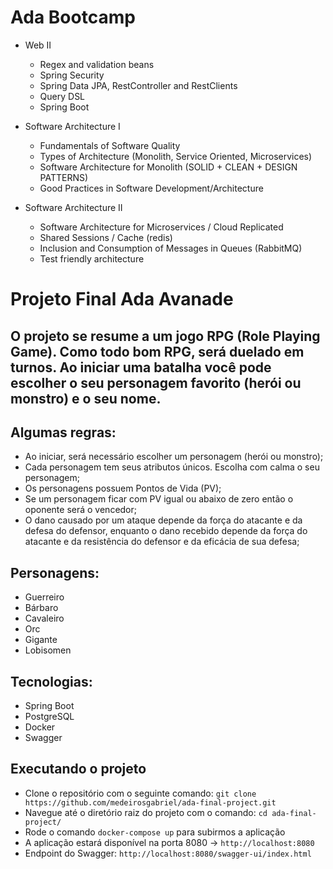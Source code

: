 # Ada Bootcamp

- Web II
     - Regex and validation beans
     - Spring Security
     - Spring Data JPA, RestController and RestClients
     - Query DSL
     - Spring Boot
- Software Architecture I
     - Fundamentals of Software Quality
     - Types of Architecture (Monolith, Service Oriented, Microservices)
     - Software Architecture for Monolith (SOLID + CLEAN + DESIGN PATTERNS)
     - Good Practices in Software Development/Architecture
    
- Software Architecture II
     - Software Architecture for Microservices / Cloud Replicated
     - Shared Sessions / Cache (redis)
     - Inclusion and Consumption of Messages in Queues (RabbitMQ)
     - Test friendly architecture
     
     
# Projeto Final Ada Avanade

## O projeto se resume a um jogo RPG (Role Playing Game). Como todo bom RPG, será duelado em turnos. Ao iniciar uma batalha você pode escolher o seu personagem favorito (herói ou monstro) e o seu nome.

## Algumas regras:
- Ao iniciar, será necessário escolher um personagem (herói ou monstro);
- Cada personagem tem seus atributos únicos. Escolha com calma o seu personagem;
- Os personagens possuem Pontos de Vida (PV);
- Se um personagem ficar com PV igual ou abaixo de zero então o oponente será o vencedor;
- O dano causado por um ataque depende da força do atacante e da defesa do defensor, enquanto o dano
recebido depende da força do atacante e da resistência do defensor e da eficácia de sua defesa;

## Personagens:
- Guerreiro
- Bárbaro
- Cavaleiro
- Orc
- Gigante
- Lobisomen

## Tecnologias:
- Spring Boot
- PostgreSQL
- Docker
- Swagger

## Executando o projeto
- Clone o repositório com o seguinte comando: `git clone https://github.com/medeirosgabriel/ada-final-project.git`
- Navegue até o diretório raiz do projeto com o comando: `cd ada-final-project/`
- Rode o comando `docker-compose up` para subirmos a aplicação
- A aplicação estará disponível na porta 8080 -> `http://localhost:8080`
- Endpoint do Swagger: `http://localhost:8080/swagger-ui/index.html`
